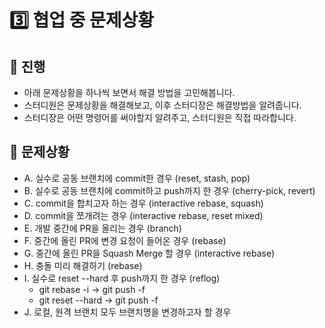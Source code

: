 # 3️⃣️ 협업 중 문제상황
 
## 📜️ 진행
- 아래 문제상황을 하나씩 보면서 해결 방법을 고민해봅니다.
- 스터디원은 문제상황을 해결해보고, 이후 스터디장은 해결방법을 알려줍니다.
- 스터디장은 어떤 명령어를 써야할지 알려주고, 스터디원은 직접 따라합니다.

## 🚨️ 문제상황
- A. 실수로 공동 브랜치에 commit한 경우 (reset, stash, pop)
- B. 실수로 공동 브랜치에 commit하고 push까지 한 경우 (cherry-pick, revert)
- C. commit을 합치고자 하는 경우 (interactive rebase, squash)
- D. commit을 쪼개려는 경우 (interactive rebase, reset mixed)
- E. 개발 중간에 PR을 올리는 경우 (branch)
- F. 중간에 올린 PR에 변경 요청이 들어온 경우 (rebase)
- G. 중간에 올린 PR을 Squash Merge 할 경우 (interactive rebase)
- H. 충돌 미리 해결하기 (rebase)
- I. 실수로 reset --hard 후 push까지 한 경우 (reflog)
  - git rebase -i -> git push -f
  - git reset --hard -> git push -f
- J. 로컬, 원격 브랜치 모두 브랜치명을 변경하고자 할 경우